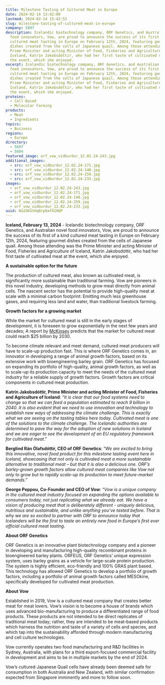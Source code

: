 ```yaml
---
title: Milestone Tasting of Cultured Meat in Europe
date: 2024-02-14 13:42:00
lastmod: 2024-02-14 15:42:52
slug: milestone-tasting-of-cultured-meat-in-europe
company: 5897
description: Icelandic biotechnology company, ORF Genetics, and Australian novel
  food innovators, Vow, are proud to announce the success of its first of a kind
  cultured meat tasting in Europe on February 12th, 2024, featuring gourmet
  dishes created from the cells of Japanese quail. Among those attending was the
  Prime Minister and acting Minister of Food, Fisheries and Agriculture of
  Iceland, Katrín Jakobsdóttir, who had her first taste of cultivated meat at
  the event, which she enjoyed.
excerpt: Icelandic biotechnology company, ORF Genetics, and Australian novel
  food innovators, Vow, are proud to announce the success of its first of a kind
  cultured meat tasting in Europe on February 12th, 2024, featuring gourmet
  dishes created from the cells of Japanese quail. Among those attending was the
  Prime Minister and acting Minister of Food, Fisheries and Agriculture of
  Iceland, Katrín Jakobsdóttir, who had her first taste of cultivated meat at
  the event, which she enjoyed.
proteins:
  - Cell-Based
  - Molecular Farming
products:
  - Meat
  - Ingredients
topics:
  - Business
regions:
  - Europe
directory:
  - 5897
  - 5804
featured_image: orf_vow_vidburdur_12.02.24-243.jpg
additional_images:
  - src: orf_vow_vidburdur_12.02.24-171.jpg
  - src: orf_vow_vidburdur_12.02.24-140.jpg
  - src: orf_vow_vidburdur_12.02.24-259.jpg
  - src: orf_vow_vidburdur_12.02.24-233.jpg
images:
  - orf_vow_vidburdur_12.02.24-243.jpg
  - orf_vow_vidburdur_12.02.24-171.jpg
  - orf_vow_vidburdur_12.02.24-140.jpg
  - orf_vow_vidburdur_12.02.24-259.jpg
  - orf_vow_vidburdur_12.02.24-233.jpg
uuid: Na2GKGtHqBrp8af41HQP
---
```

**Iceland, February 13, 2024** - Icelandic biotechnology company, ORF Genetics, and Australian novel food innovators, Vow, are proud to announce the success of its first of a kind cultured meat tasting in Europe on February 12th, 2024, featuring gourmet dishes created from the cells of Japanese quail. Among those attending was the Prime Minister and acting Minister of Food, Fisheries and Agriculture of Iceland, Katrín Jakobsdóttir, who had her first taste of cultivated meat at the event, which she enjoyed.

**A sustainable option for the future** 

The production of cultured meat, also known as cultivated meat, is significantly more sustainable than traditional farming. Vow are pioneers in this novel industry, developing methods to grow meat directly from animal cells. The nascent sector has the potential to provide high-quality meat at scale with a minimal carbon footprint: Emitting much less greenhouse gases, and requiring less land and water, than traditional livestock farming.

**Growth factors for a growing market** 

While the market for cultured meat is still in the early stages of development, it is foreseen to grow exponentially in the next few years and decades; A report by [McKinsey](https://www.mckinsey.com/industries/agriculture/our-insights/cultivated-meat-out-of-the-lab-into-the-frying-pan) predicts that the market for cultured meat could reach $25 billion by 2030.

To become climate relevant and meet demand, cultured meat producers will have to scale-up production fast. This is where ORF Genetics comes in, an innovator in developing a range of animal growth factors, based on its extensive work with bioengineering barley grain.  ORF Genetics has focused on expanding its portfolio of high-quality, animal growth factors, as well as to scale-up its production capacity to meet the needs of the cultured meat industry for a reliable supply of growth factors. Growth factors are critical components in cultured meat production.

**Katrín Jakobsdóttir, Prime Minister and acting Minister of Food, Fisheries and Agriculture of Iceland**: “*It is clear that our food systems need to change so that we can feed a population estimated to reach 9 billion in 2040. It is also evident that we need to use innovation and technology to establish new ways of addressing the climate challenge. This is exactly what we are seeing on the tasting tables here today. Cultivated meat is one of the solutions to the climate challenge. The Icelandic authorities are determined to pave the way for the adoption of new solutions in Iceland and we are eager to see the development of an EU regulatory framework for cultivated meat*.”

**Berglind Rán Ólafsdóttir, CEO of ORF Genetics**: “*We are excited to bring this innovative, novel food product for this milestone tasting event here in Iceland, showcasing that not only is cultivated meat a more sustainable alternative to traditional meat – but that it is also a delicious one. ORF’s barley-grown growth factors allow cultured meat companies like Vow not only to grow but to rapidly scale-up its production to meet future-market demands*.”

**George Peppou, Co-Founder and CEO of Vow**: “*Vow is a unique company in the cultured meat industry focused on expanding the options available to consumers today, not just replicating what we already eat. We have a vision of  producing meat that is deliberately different - uniquely delicious, nutritious and sustainable, and unlike anything you’ve tasted before. That is why we are so excited to partner with ORF to announce today that Icelanders will be the first to taste an entirely new food in Europe’s first ever official cultured meat tasting*.

**About ORF Genetics**

ORF Genetics is an innovative plant biotechnology company and a pioneer in developing and manufacturing high-quality recombinant proteins in bioengineered barley plants. ORFEUS, ORF Genetics’ unique expression system, uses barley grains as a vehicle for large-scale protein production. The system is highly efficient, eco-friendly and 100% GRAS plant based. This technology has allowed ORF Genetics to develop a portfolio of growth factors, including a portfolio of animal growth factors called MESOkine, specifically developed for cultivated meat production. 

**About Vow**

Established in 2019, Vow is a cultured meat company that creates better meat for meat lovers. Vow’s vision is to become a house of brands which uses advanced bio-manufacturing to produce a differentiated range of food products. These products are not intended to be direct replicates of traditional meat today; rather, they are intended to be meat-based products which harness the nutrition and taste of a variety of cells and species, and which tap into the sustainability afforded through modern manufacturing and cell culture technologies. 

Vow currently operates two food manufacturing and R&D facilities in Sydney, Australia, with plans for a third export-focused commercial facility in development and aims to be in multiple markets by the end of 2024.

Vow’s cultured Japanese Quail cells have already been deemed safe for consumption in both Australia and New Zealand, with similar confirmation expected from Singapore imminently and more to follow soon.
